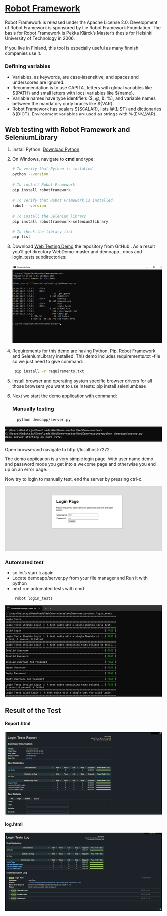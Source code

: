 # [Robot Framework](https://robotframework.org/)

Robot Framework is released under the Apache License 2.0. Development of Robot Framework is sponsored by the Robot Framework Foundation. The basis for Robot Framework is Pekka Klärck’s Master’s thesis for Helsinki University of Technology in 2006.

If you live in Finland, this tool is especially useful as many finnish companies use it.


### Defining variables

- Variables, as keywords, are case-insensitive, and spaces and underscores are ignored.
- Recommendation is to use CAPITAL letters with global variables like ${PATH} and small letters with local variables like ${name}.
- Variable names have type identifiers ($, @, &, %), and variable names between the mandatory curly braces like ${VAR}.
- Robot Framework has scalars ${SCALAR}, lists @{LIST} and dictionaries &{DICT}. Environment variables are used as strings with %{ENV_VAR}.

  
## Web testing with Robot Framework and SeleniumLibrary

1. Install Python: [Download Python](https://www.python.org/downloads/)

2. On Windows, navigate to **cmd** and type:

     ```sh
   # To verify that Python is installed
   python --version

   # To install Robot Framework
   pip install robotframework

   # To verify that Robot Framework is installed
   robot --version

   # To install the Selenium library
   pip install robotframework-selenium2library

   # To check the library list
   pip list
   
3. Download [Web Testing Demo](https://github.com/robotframework/WebDemo) the repository from GitHub . As a result you’ll get directory WebDemo-master and demoapp , docs and login_tests subdirectories:
   
   ![web_Demo](https://github.com/Mays-M/Images/blob/main/webdemo.png)
   
4. Requirements for this demo are having Python, Pip, Robot Framework and SeleniumLibrary installed. This demo includes requirements.txt -file so we just need to give command:
    ```sh
     pip install -r requirements.txt

6. install browser and operating system specific browser drivers for all those browsers you want to use in tests:
   pip install seleniumbase

 7. Next we start the demo application with command:
    <h3>Manually testing </h3>

    ```sh
      python demoapp/server.py

![Extensions](https://github.com/Mays-M/Images/blob/main/manual_test.png)

Open browserand navigate to http://localhost:7272 .

The demo application is a very simple login page. With user name demo and password mode you get into a welcome page and otherwise you end up on an error page.

Now try to login to manually test, end the server by pressing ctrl-c.


![Extensions](https://github.com/Mays-M/Images/blob/main/login_page.png)

<h3>Automated test </h3> 

- so let’s start it again.
- Locate demoapp/server.py from your file manager and Run it with python
- next run automated tests with cmd:
     ```sh
      robot login_tests
     
![Extensions](https://github.com/Mays-M/Images/blob/main/pass_report.png)
  

## Result of the Test

<h4>Report.html</h4>

![Extensions](https://github.com/Mays-M/Images/blob/main/report_html.png)


<h4>log.html</h4>

![Extensions](https://github.com/Mays-M/Images/blob/main/log_html.png)






